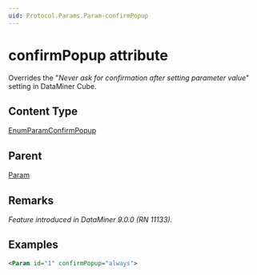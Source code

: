 ```yaml
---
uid: Protocol.Params.Param-confirmPopup
---
```


# confirmPopup attribute

Overrides the "*Never ask for confirmation after setting parameter value*" setting in DataMiner Cube.

## Content Type

[EnumParamConfirmPopup](xref:Protocol-EnumParamConfirmPopup)

## Parent

[Param](xref:Protocol.Params.Param)

## Remarks

*Feature introduced in DataMiner 9.0.0 (RN 11133).*

## Examples

```xml
<Param id="1" confirmPopup="always">
```
